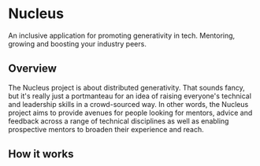 # Nucleus
An inclusive application for promoting generativity in tech. Mentoring, growing and boosting your industry peers.

## Overview

The Nucleus project is about distributed generativity. That sounds fancy, but it's really just a portmanteau for an idea of raising everyone's technical and leadership skills in a crowd-sourced way. In other words, the Nucleus project aims to provide avenues for people looking for mentors, advice and feedback across a range of technical disciplines as well as enabling prospective mentors to broaden their experience and reach.

## How it works
